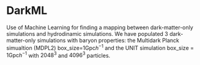 # DarkML
Use of Machine Learning for finding a mapping between dark-matter-only simulations and hydrodinamic simulations. We have populated 3 dark-matter-only simulations with baryon properties: the Multidark Planck simualtion (MDPL2)  box_size=$1\text{Gpc}h^{-1}$ and the UNIT simulation box_size = $\text{1Gpc}h^{-1}$ with $2048^{3}$ and $4096^{3}$ particles. 
